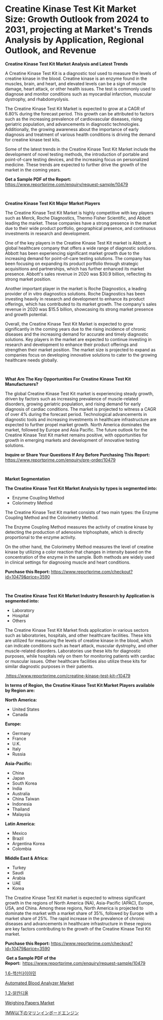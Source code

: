 <p><h1>Creatine Kinase Test Kit Market Size: Growth Outlook from 2024 to 2031, projecting at Market's Trends Analysis by Application, Regional Outlook, and Revenue</h1></p><p><strong>Creatine Kinase Test Kit Market Analysis and Latest Trends</strong></p>
<p><p>A Creatine Kinase Test Kit is a diagnostic tool used to measure the levels of creatine kinase in the blood. Creatine kinase is an enzyme found in the muscles, brain, and heart, and elevated levels can be a sign of muscle damage, heart attack, or other health issues. The test is commonly used to diagnose and monitor conditions such as myocardial infarction, muscular dystrophy, and rhabdomyolysis.</p><p>The Creatine Kinase Test Kit Market is expected to grow at a CAGR of 6.80% during the forecast period. This growth can be attributed to factors such as the increasing prevalence of cardiovascular diseases, rising geriatric population, and advancements in diagnostic technologies. Additionally, the growing awareness about the importance of early diagnosis and treatment of various health conditions is driving the demand for creatine kinase test kits.</p><p>Some of the latest trends in the Creatine Kinase Test Kit Market include the development of novel testing methods, the introduction of portable and point-of-care testing devices, and the increasing focus on personalized medicine. These trends are expected to further drive the growth of the market in the coming years.</p></p>
<p><strong>Get a Sample PDF of the Report:&nbsp;</strong> <a href="https://www.reportprime.com/enquiry/request-sample/10479">https://www.reportprime.com/enquiry/request-sample/10479</a></p>
<p>&nbsp;</p>
<p><strong>Creatine Kinase Test Kit Major Market Players</strong></p>
<p><p>The Creatine Kinase Test Kit Market is highly competitive with key players such as Merck, Roche Diagnostics, Thermo Fisher Scientific, and Abbott leading the market. These companies have a strong presence in the market due to their wide product portfolio, geographical presence, and continuous investments in research and development.</p><p>One of the key players in the Creatine Kinase Test Kit market is Abbott, a global healthcare company that offers a wide range of diagnostic solutions. Abbott has been experiencing significant market growth due to the increasing demand for point-of-care testing solutions. The company has been focusing on expanding its product portfolio through strategic acquisitions and partnerships, which has further enhanced its market presence. Abbott's sales revenue in 2020 was $30.9 billion, reflecting its strong market position.</p><p>Another important player in the market is Roche Diagnostics, a leading provider of in vitro diagnostics solutions. Roche Diagnostics has been investing heavily in research and development to enhance its product offerings, which has contributed to its market growth. The company's sales revenue in 2020 was $15.5 billion, showcasing its strong market presence and growth potential.</p><p>Overall, the Creatine Kinase Test Kit Market is expected to grow significantly in the coming years due to the rising incidence of chronic diseases and the increasing demand for accurate and timely diagnostic solutions. Key players in the market are expected to continue investing in research and development to enhance their product offerings and strengthen their market position. The market size is projected to expand as companies focus on developing innovative solutions to cater to the growing healthcare needs globally.</p></p>
<p>&nbsp;</p>
<p><strong>What Are The Key Opportunities For Creatine Kinase Test Kit Manufacturers?</strong></p>
<p><p>The global Creatine Kinase Test Kit market is experiencing steady growth, driven by factors such as increasing prevalence of muscle-related disorders, growing geriatric population, and rising demand for early diagnosis of cardiac conditions. The market is projected to witness a CAGR of over 4% during the forecast period. Technological advancements in diagnostic tools and increasing investments in healthcare infrastructure are expected to further propel market growth. North America dominates the market, followed by Europe and Asia Pacific. The future outlook for the Creatine Kinase Test Kit market remains positive, with opportunities for growth in emerging markets and development of innovative testing solutions.</p></p>
<p><strong>Inquire or Share Your Questions If Any Before Purchasing This Report:</strong> <a href="https://www.reportprime.com/enquiry/pre-order/10479">https://www.reportprime.com/enquiry/pre-order/10479</a></p>
<p>&nbsp;</p>
<p><strong>Market Segmentation</strong></p>
<p><strong>The Creatine Kinase Test Kit Market Analysis by types is segmented into:</strong></p>
<p><ul><li>Enzyme Coupling Method</li><li>Colorimetry Method</li></ul></p>
<p><p>The Creatine Kinase Test Kit market consists of two main types: the Enzyme Coupling Method and the Colorimetry Method. </p><p>The Enzyme Coupling Method measures the activity of creatine kinase by detecting the production of adenosine triphosphate, which is directly proportional to the enzyme activity. </p><p>On the other hand, the Colorimetry Method measures the level of creatine kinase by utilizing a color reaction that changes in intensity based on the concentration of the enzyme in the sample. Both methods are widely used in clinical settings for diagnosing muscle and heart conditions.</p></p>
<p><strong>Purchase this Report:&nbsp;</strong><a href="https://www.reportprime.com/checkout?id=10479&price=3590">https://www.reportprime.com/checkout?id=10479&price=3590</a></p>
<p>&nbsp;</p>
<p><strong>The Creatine Kinase Test Kit Market Industry Research by Application is segmented into:</strong></p>
<p><ul><li>Laboratory</li><li>Hospital</li><li>Others</li></ul></p>
<p><p>The Creatine Kinase Test Kit Market finds application in various sectors such as laboratories, hospitals, and other healthcare facilities. These kits are utilized for measuring the levels of creatine kinase in the blood, which can indicate conditions such as heart attack, muscular dystrophy, and other muscle-related disorders. Laboratories use these kits for diagnostic purposes, while hospitals rely on them for monitoring patients with cardiac or muscular issues. Other healthcare facilities also utilize these kits for similar diagnostic purposes in their patients.</p></p>
<p><a href="https://www.reportprime.com/creatine-kinase-test-kit-r10479">&nbsp;https://www.reportprime.com/creatine-kinase-test-kit-r10479</a></p>
<p><strong>In terms of Region, the Creatine Kinase Test Kit Market Players available by Region are:</strong></p>
<p>
    <p> <strong> North America: </strong>
        <ul>
            <li>United States</li>
            <li>Canada</li>
        </ul>
        </p> 
    <p> <strong> Europe: </strong>
        <ul>
            <li>Germany</li>
            <li>France</li>
            <li>U.K.</li>
            <li>Italy</li>
            <li>Russia</li>
        </ul>
        </p> 
    <p> <strong> Asia-Pacific: </strong>
        <ul>
            <li>China</li>
            <li>Japan</li>
            <li>South Korea</li>
            <li>India</li>
            <li>Australia</li>
            <li>China Taiwan</li>
            <li>Indonesia</li>
            <li>Thailand</li>
            <li>Malaysia</li>
        </ul>
        </p> 
    <p> <strong> Latin America: </strong>
        <ul>
            <li>Mexico</li>
            <li>Brazil</li>
            <li>Argentina Korea</li>
            <li>Colombia</li>
        </ul>
        </p> 
    <p> <strong> Middle East & Africa: </strong>
        <ul>
            <li>Turkey</li>
            <li>Saudi</li>
            <li>Arabia</li>
            <li>UAE</li>
            <li>Korea</li>
        </ul>
    </p>
    </p>
<p><p>The Creatine Kinase Test Kit market is expected to witness significant growth in the regions of North America (NA), Asia-Pacific (APAC), Europe, USA, and China. Among these regions, North America is projected to dominate the market with a market share of 35%, followed by Europe with a market share of 25%. The rapid increase in the prevalence of chronic diseases and advancements in healthcare infrastructure in these regions are key factors contributing to the growth of the Creatine Kinase Test Kit market.</p></p>
<p><strong>Purchase this Report: </strong><a href="https://www.reportprime.com/checkout?id=10479&price=3590">https://www.reportprime.com/checkout?id=10479&price=3590</a></p>
<p>&nbsp;<strong>Get a Sample PDF of the Report:&nbsp;&nbsp;</strong><a href="https://www.reportprime.com/enquiry/request-sample/10479">https://www.reportprime.com/enquiry/request-sample/10479</a></p>
<p><strong></strong></p>
<p><p><a href="https://github.com/vdhdwjyp90142/Market-Research-Report-List-3/blob/main/7337414122168.md">1,6-헥산다이아민</a></p><p><a href="https://github.com/Valeridd446677/Market-Research-Report-List-2/blob/main/automated-blood-analyzer-market.md">Automated Blood Analyzer Market</a></p><p><a href="https://github.com/mdmazharulnwr786/Market-Research-Report-List-1/blob/main/7201565122167.md">1,2-알칸디올</a></p><p><a href="https://github.com/IzaiahBartell/Market-Research-Report-List-2/blob/main/weighing-papers-market.md">Weighing Papers Market</a></p><p><a href="https://github.com/sghwr779811674/Market-Research-Report-List-3/blob/main/794614897680.md">1MW以下のマリンインボードエンジン</a></p></p>